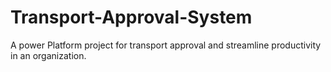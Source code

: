 # Transport-Approval-System
A power Platform project for transport approval and streamline productivity in an organization. 
